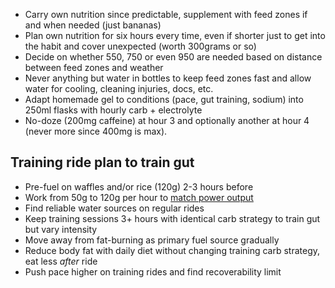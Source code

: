 - Carry own nutrition since predictable, supplement with feed zones if and when needed (just bananas)
- Plan own nutrition for six hours every time, even if shorter just to get into the habit and cover unexpected (worth 300grams or so)
- Decide on whether 550, 750 or even 950 are needed based on distance between feed zones and weather
- Never anything but water in bottles to keep feed zones fast and allow water for cooling, cleaning injuries, docs, etc.
- Adapt homemade gel to conditions (pace, gut training, sodium) into 250ml flasks with hourly carb + electrolyte
- No-doze (200mg caffeine) at hour 3 and optionally another at hour 4 (never more since 400mg is max).
## Training ride plan to train gut

- Pre-fuel on waffles and/or rice (120g) 2-3 hours before
- Work from 50g to 120g per hour to [match power output](Carbs%20burned%20per%20watt%20per%20hour.md)
- Find reliable water sources on regular rides
- Keep training sessions 3+ hours with identical carb strategy to train gut but vary intensity
- Move away from fat-burning as primary fuel source gradually
- Reduce body fat with daily diet without changing training carb strategy, eat less _after_ ride
- Push pace higher on training rides and find recoverability limit